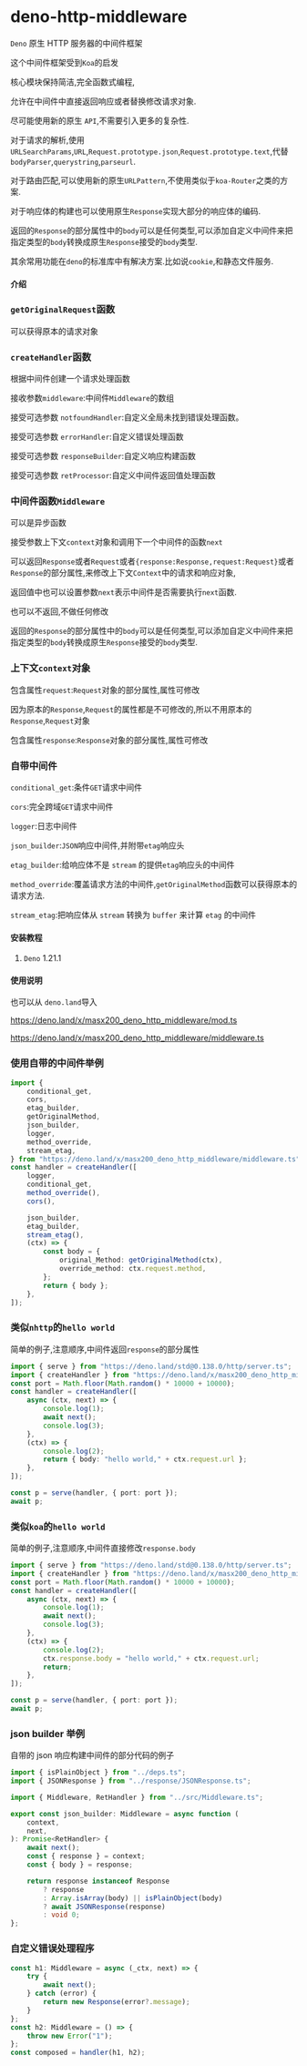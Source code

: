 # deno-http-middleware

`Deno` 原生 HTTP 服务器的中间件框架

这个中间件框架受到`Koa`的启发

核心模块保持简洁,完全函数式编程,

允许在中间件中直接返回响应或者替换修改请求对象.

尽可能使用新的原生 `API`,不需要引入更多的复杂性.

对于请求的解析,使用`URLSearchParams`,`URL`,`Request.prototype.json`,`Request.prototype.text`,代替`bodyParser`,`querystring`,`parseurl`.

对于路由匹配,可以使用新的原生`URLPattern`,不使用类似于`koa-Router`之类的方案.

对于响应体的构建也可以使用原生`Response`实现大部分的响应体的编码.

返回的`Response`的部分属性中的`body`可以是任何类型,可以添加自定义中间件来把指定类型的`body`转换成原生`Response`接受的`body`类型.

其余常用功能在`deno`的标准库中有解决方案.比如说`cookie`,和静态文件服务.

#### 介绍

### `getOriginalRequest`函数

可以获得原本的请求对象

### `createHandler`函数

根据中间件创建一个请求处理函数

接收参数`middleware`:中间件`Middleware`的数组

接受可选参数 `notfoundHandler`:自定义全局未找到错误处理函数。

接受可选参数 `errorHandler`:自定义错误处理函数

接受可选参数 `responseBuilder`:自定义响应构建函数

接受可选参数 `retProcessor`:自定义中间件返回值处理函数

### 中间件函数`Middleware`

可以是异步函数

接受参数上下文`context`对象和调用下一个中间件的函数`next`

可以返回`Response`或者`Request`或者`{response:Response,request:Request}`或者`Response`的部分属性,来修改上下文`Context`中的请求和响应对象,

返回值中也可以设置参数`next`表示中间件是否需要执行`next`函数.

也可以不返回,不做任何修改

返回的`Response`的部分属性中的`body`可以是任何类型,可以添加自定义中间件来把指定类型的`body`转换成原生`Response`接受的`body`类型.

### 上下文`context`对象



包含属性`request`:`Request`对象的部分属性,属性可修改

因为原本的`Response`,`Request`的属性都是不可修改的,所以不用原本的`Response`,`Request`对象

包含属性`response`:`Response`对象的部分属性,属性可修改

### 自带中间件

`conditional_get`:条件`GET`请求中间件

`cors`:完全跨域`GET`请求中间件

`logger`:日志中间件

`json_builder`:`JSON`响应中间件,并附带`etag`响应头

`etag_builder`:给响应体不是 `stream` 的提供`etag`响应头的中间件

`method_override`:覆盖请求方法的中间件,`getOriginalMethod`函数可以获得原本的请求方法.

`stream_etag`:把响应体从 `stream` 转换为 `buffer` 来计算 `etag` 的中间件

#### 安装教程

1. `Deno` 1.21.1

#### 使用说明

也可以从 `deno.land`导入

https://deno.land/x/masx200_deno_http_middleware/mod.ts

https://deno.land/x/masx200_deno_http_middleware/middleware.ts

### 使用自带的中间件举例

```ts
import {
    conditional_get,
    cors,
    etag_builder,
    getOriginalMethod,
    json_builder,
    logger,
    method_override,
    stream_etag,
} from "https://deno.land/x/masx200_deno_http_middleware/middleware.ts";
const handler = createHandler([
    logger,
    conditional_get,
    method_override(),
    cors(),

    json_builder,
    etag_builder,
    stream_etag(),
    (ctx) => {
        const body = {
            original_Method: getOriginalMethod(ctx),
            override_method: ctx.request.method,
        };
        return { body };
    },
]);
```

### 类似`nhttp`的`hello world`

简单的例子,注意顺序,中间件返回`response`的部分属性

```ts
import { serve } from "https://deno.land/std@0.138.0/http/server.ts";
import { createHandler } from "https://deno.land/x/masx200_deno_http_middleware@1.2.1/mod.ts";
const port = Math.floor(Math.random() * 10000 + 10000);
const handler = createHandler([
    async (ctx, next) => {
        console.log(1);
        await next();
        console.log(3);
    },
    (ctx) => {
        console.log(2);
        return { body: "hello world," + ctx.request.url };
    },
]);

const p = serve(handler, { port: port });
await p;
```

### 类似`koa`的`hello world`

简单的例子,注意顺序,中间件直接修改`response.body`

```ts
import { serve } from "https://deno.land/std@0.138.0/http/server.ts";
import { createHandler } from "https://deno.land/x/masx200_deno_http_middleware@1.2.1/mod.ts";
const port = Math.floor(Math.random() * 10000 + 10000);
const handler = createHandler([
    async (ctx, next) => {
        console.log(1);
        await next();
        console.log(3);
    },
    (ctx) => {
        console.log(2);
        ctx.response.body = "hello world," + ctx.request.url;
        return;
    },
]);

const p = serve(handler, { port: port });
await p;
```

### json builder 举例

自带的 json 响应构建中间件的部分代码的例子

```ts
import { isPlainObject } from "../deps.ts";
import { JSONResponse } from "../response/JSONResponse.ts";

import { Middleware, RetHandler } from "../src/Middleware.ts";

export const json_builder: Middleware = async function (
    context,
    next,
): Promise<RetHandler> {
    await next();
    const { response } = context;
    const { body } = response;

    return response instanceof Response
        ? response
        : Array.isArray(body) || isPlainObject(body)
        ? await JSONResponse(response)
        : void 0;
};
```

### 自定义错误处理程序

```ts
const h1: Middleware = async (_ctx, next) => {
    try {
        await next();
    } catch (error) {
        return new Response(error?.message);
    }
};
const h2: Middleware = () => {
    throw new Error("1");
};
const composed = handler(h1, h2);
```
